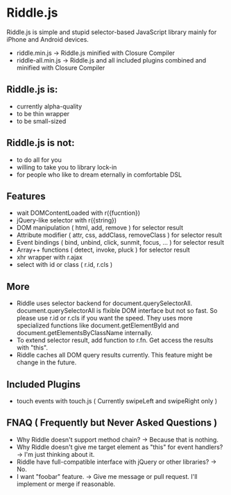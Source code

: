 Riddle.js
=======

Riddle.js is simple and stupid selector-based JavaScript library mainly for iPhone and Android devices.

* riddle.min.js -> Riddle.js minified with Closure Compiler
* riddle-all.min.js -> Riddle.js and all included plugins combined and minified with Closure Compiler


Riddle.js is:
-------

* currently alpha-quality
* to be thin wrapper
* to be small-sized


Riddle.js is not:
-------

* to do all for you
* willing to take you to library lock-in
* for people who like to dream eternally in comfortable DSL


Features
-------

* wait DOMContentLoaded with r({fucntion})
* jQuery-like selector with r({string})
* DOM manipulation ( html, add, remove ) for selector result
* Attribute modifier ( attr, css, addClass, removeClass ) for selector result
* Event bindings ( bind, unbind, click, sunmit, focus, ... ) for selector result
* Array++ functions ( detect, invoke, pluck ) for selector result
* xhr wrapper with r.ajax
* select with id or class ( r.id, r.cls )


More
-------

* Riddle uses selector backend for document.querySelectorAll. document.querySelectorAll is flxible DOM interface but not so fast. So please use r.id or r.cls if you want the speed. They uses more specialized functions like document.getElementById and document.getElementsByClassName internally.
* To extend selector result, add function to r.fn. Get access the results with "this".
* Riddle caches all DOM query results currently. This feature might be change in the future.


Included Plugins
-------

* touch events with touch.js ( Currently swipeLeft and swipeRight only )


FNAQ ( Frequently but Never Asked Questions )
-------

* Why Riddle doesn't support method chain? -> Because that is nothing.
* Why Riddle doesn't give me target element as "this" for event handlers? -> I'm just thinking about it.
* Riddle have full-compatible interface with jQuery or other libraries? -> No.
* I want "foobar" feature. -> Give me message or pull request. I'll implement or merge if reasonable.
